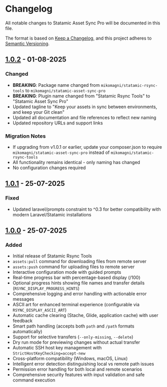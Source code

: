 # Changelog

All notable changes to Statamic Asset Sync Pro will be documented in this file.

The format is based on [Keep a Changelog](https://keepachangelog.com/en/1.0.0/),
and this project adheres to [Semantic Versioning](https://semver.org/spec/v2.0.0.html).

## [1.0.2] - 01-08-2025

### Changed
- **BREAKING**: Package name changed from `mikomagni/statamic-rsync-tools` to `mikomagni/statamic-asset-sync-pro`
- **BREAKING**: Plugin name changed from "Statamic Rsync Tools" to "Statamic Asset Sync Pro"
- Updated tagline to "Keep your assets in sync between environments, and keep your Git clean"
- Updated all documentation and file references to reflect new naming
- Updated repository URLs and support links

### Migration Notes
- If upgrading from v1.0.1 or earlier, update your composer.json to require `mikomagni/statamic-asset-sync-pro` instead of `mikomagni/statamic-rsync-tools`
- All functionality remains identical - only naming has changed
- No configuration changes required

## [1.0.1] - 25-07-2025

### Fixed
- Updated laravel/prompts constraint to ^0.3 for better compatibility with modern Laravel/Statamic installations

## [1.0.0] - 25-07-2025

### Added
- Initial release of Statamic Rsync Tools
- `assets:pull` command for downloading files from remote server
- `assets:push` command for uploading files to remote server
- Interactive configuration mode with guided prompts
- Real-time progress bar with percentage-based display (/100)
- Optional progress hints showing file names and transfer details (`RSYNC_DISPLAY_PROGRESS_HINTS`)
- Comprehensive logging and error handling with actionable error messages
- ASCII art for enhanced terminal experience (configurable via `RSYNC_DISPLAY_ASCII_ART`)
- Automatic cache clearing (Stache, Glide, application cache) with user feedback
- Smart path handling (accepts both `path` and `/path` formats automatically)
- Support for selective transfers (`--only-missing`, `--delete`)
- Dry run mode for previewing changes without actual transfer
- Automatic SSH host key management with `StrictHostKeyChecking=accept-new`
- Cross-platform compatibility (Windows, macOS, Linux)
- Intelligent error detection distinguishing local vs remote path issues
- Permission error handling for both local and remote scenarios
- Comprehensive security features with input validation and safe command execution

[1.0.2]: https://github.com/mikomagni/statamic-asset-sync-pro/releases/tag/v1.0.2
[1.0.1]: https://github.com/mikomagni/statamic-rsync-tools/releases/tag/v1.0.1
[1.0.0]: https://github.com/mikomagni/statamic-rsync-tools/releases/tag/v1.0.0
